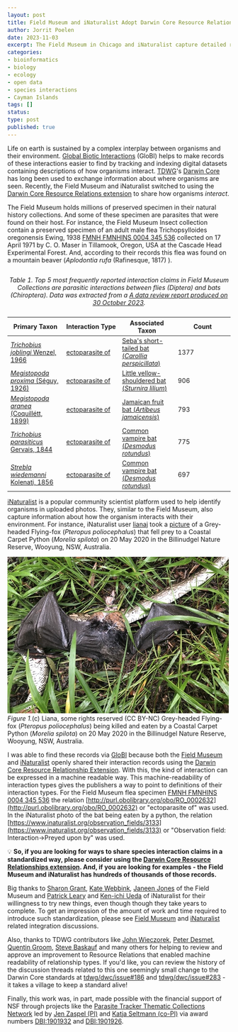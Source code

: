 ```yaml
---
layout: post
title: Field Museum and iNaturalist Adopt Darwin Core Resource Relations Standard to Share Species Interaction Records 
author: Jorrit Poelen
date: 2023-11-03
excerpt: The Field Museum in Chicago and iNaturalist capture detailed records on how species interact. Both the Field Museum and iNaturalist showed their capacity to innovate by using the recently improved Darwin Core Resource Relationship extensions to publish their interaction records. In using this standards based approach, they helped make it easier to access the valueable knowledge they keep, and provide examples for others to follow. 
categories:
- bioinformatics
- biology
- ecology
- open data
- species interactions
- Cayman Islands
tags: []
status: 
type: post
published: true
---
```


Life on earth is sustained by a complex interplay between organisms and their environment. [Global Biotic Interactions](https://globalbioticinteractions.org) (GloBI) helps to make records of these interactions easier to find by tracking and indexing digital datasets containing descriptions of how organisms interact. [TDWG](https://tdwg.org)'s [Darwin Core](https://www.tdwg.org/standards/dwc/) has long been used to exchange information about where organisms are seen. Recently, the Field Museum and iNaturalist switched to using the [Darwin Core Resource Relations extension](https://dwc.tdwg.org/terms/#resourcerelationship) to share how organisms _interact_.

The Field Museum holds millions of preserved specimen in their natural history collections. And some of these specimen are parasites that were found on their host. For instance, the Field Museum Insect collection contain a preserved specimen of an adult male flea Trichopsylloides oregonensis Ewing, 1938 [FMNH FMNHINS 0004 345 536](https://db.fieldmuseum.org/65167e0f-0e31-4884-a34e-577ffdb54545) collected on 17 April 1971 by C. O. Maser in Tillamook, Oregon, USA at the Cascade Head Experimental Forest. And, according to their records this flea was found on a mountain beaver (_Aplodontia rufa_  (Rafinesque, 1817) ).

<table>
<caption><p><em>Table 1. Top 5 most frequently reported interaction claims in Field Museum Collections are parasitic interactions between flies (Diptera) and bats (Chiroptera). Data was extracted from a <a href="/assets/fmnh-review-2023-10-30.pdf">A data review report produced on 30 October 2023</a>.</em></p></caption>
<colgroup>
<col style="width: 25%">
<col style="width: 25%">
<col style="width: 25%">
<col style="width: 25%">
</colgroup>
<thead>
<tr class="header">
<th>Primary Taxon</th>
<th>Interaction Type</th>
<th>Associated Taxon</th>
<th>Count</th>
</tr>
</thead>
<tbody>
<tr class="odd">
<td><a href="https://www.catalogueoflife.org/data/taxon/7CQFK"><em>Trichobius joblingi</em> Wenzel, 1966</a></td>
<td><a href="http://purl.obolibrary.org/obo/RO_0002632">ectoparasite of</a></td>
<td><a href="https://en.wikipedia.org/wiki/Seba's_short-tailed_bat">Seba's short-tailed bat (<em>Carollia perspicillata</em>)</a></td>
<td>1377</td>
</tr>
<tr class="even">
<td><a href="https://www.catalogueoflife.org/data/taxon/3Z25Q"><em>Megistopoda proxima</em> (Séguy, 1926)</a></td>
<td><a href="http://purl.obolibrary.org/obo/RO_0002632">ectoparasite of</a></td>
<td><a href="https://en.wikipedia.org/wiki/Little_yellow-shouldered_bat">Little yellow-shouldered bat (<em>Sturnira lilium</em>)</a></td>
<td>906</td>
</tr>
<tr class="odd">
<td><a href="https://www.catalogueoflife.org/data/taxon/3Z25L"><em>Megistopoda aranea</em> (Coquillétt, 1899)</a></td>
<td><a href="http://purl.obolibrary.org/obo/RO_0002632">ectoparasite of</a></td>
<td><a href="https://en.wikipedia.org/wiki/Jamaican_fruit_bat">Jamaican fruit bat (<em>Artibeus jamaicensis</em>)</a></td>
<td>793</td>
</tr>
<tr class="even">
<td><a href="https://www.catalogueoflife.org/data/taxon/7D2FV"><em>Trichobius parasiticus</em> Gervais, 1844</a></td>
<td><a href="http://purl.obolibrary.org/obo/RO_0002632">ectoparasite of</a></td>
<td><a href="https://en.wikipedia.org/wiki/Common_vampire_bat">Common vampire bat (<em>Desmodus rotundus</em>)</a></td>
<td>775</td>
</tr>
<tr class="odd">
<td><a href="https://www.catalogueoflife.org/data/taxon/52WST"><em>Strebla wiedemanni</em> Kolenati, 1856</a></td>
<td><a href="http://purl.obolibrary.org/obo/RO_0002632">ectoparasite of</a></td>
<td><a href="https://en.wikipedia.org/wiki/Common_vampire_bat">Common vampire bat (<em>Desmodus rotundus</em>)</a></td>
<td>697</td>
</tr>
</tbody>
</table>  



[iNaturalist](https://inaturalist.org) is a popular community scientist platform used to help identify organisms in uploaded photos. They, similar to the Field Museum, also capture information about how the organism interacts with their environment. For instance, iNaturalist user [lianaj](https://www.inaturalist.org/people/lianaj) took a [picture](https://www.inaturalist.org/observations/46552699) of a Grey-headed Flying-fox (_Pteropus poliocephalus_) that fell prey to a Coastal Carpet Python (_Morelia spilota_) on 20 May 2020 in the Billinudgel Nature Reserve, Wooyung, NSW, Australia. 
  
<div class="figure figure-globi right">
  <a href="https://www.inaturalist.org/observations/46552699"><img src="/assets/inaturalist-photo-73834483.jpg" alt=""/></a>
    <div class="figcaption"><em>Figure 1.</em>(c) Liana, some rights reserved (CC BY-NC) Grey-headed Flying-fox (<em>Pteropus poliocephalus</em>) being killed and eaten by a Coastal Carpet Python (<em>Morelia spilota</em>) on 20 May 2020 in the Billinudgel Nature Reserve, Wooyung, NSW, Australia.</div>
</div>

I was able to find these records via [GloBI](https://globalbioticinteractions.org) because both the [Field Museum](https://globalbioticinteractions.org/?accordingTo=globi:globalbioticinteractions/fmnh) and [iNaturalist](https://globalbioticinteractions.org/accordingTo=globi:globalbioticinteractions/inaturalist) openly shared their interaction records using the [Darwin Core Resource Relationship Extension](https://dwc.tdwg.org/terms/#resourcerelationship). With this, the kind of interaction can be expressed in a machine readable way. This machine-readability of interaction types gives the publishers a way to point to definitions of their interaction types. For the Field Museum flea specimen [FMNH FMNHINS 0004 345 536](https://db.fieldmuseum.org/65167e0f-0e31-4884-a34e-577ffdb54545) the relation [http://purl.obolibrary.org/obo/RO_0002632](http://purl.obolibrary.org/obo/RO_0002632) or "ectoparasite of" was used. In the iNaturalist photo of the bat being eaten by a python, the relation [https://www.inaturalist.org/observation_fields/3133](https://www.inaturalist.org/observation_fields/3133) or "Observation field: Interaction->Preyed upon by" was used. 

💡 **So, if you are looking for ways to share species interaction claims in a standardized way, please consider using the [Darwin Core Resource Relationships extension](https://dwc.tdwg.org/terms/#resourcerelationship). And, if you are looking for examples - the Field Museum and iNaturalist has hundreds of thousands of those records.**

Big thanks to [Sharon Grant](https://orcid.org/0000-0002-0201-732X), [Kate Webbink](https://orcid.org/0000-0002-8347-0942), [Janeen Jones](https://orcid.org/0000-0002-1261-8049) of the Field Museum and [Patrick Leary](https://orcid.org/0000-0001-5172-8577) and [Ken-ichi Ueda](https://orcid.org/0000-0003-0145-6846) of iNaturalist for their willingness to try new things, even though though they take years to complete. To get an impression of the amount of work and time required to introduce such standardization, please see [Field Museum](https://github.com/globalbioticinteractions/globalbioticinteractions/issues/609#issuecomment-790649340) and [iNaturalist](https://github.com/globalbioticinteractions/globalbioticinteractions/issues/427) related integration discussions. 

Also, thanks to TDWG contributors like [John Wieczorek](https://orcid.org/0000-0003-1144-0290), [Peter Desmet](https://orcid.org/0000-0002-8442-8025), [Quentin Groom](https://orcid.org/0000-0002-0596-5376), [Steve Baskauf](https://orcid.org/0000-0003-4365-3135) and many others for helping to review and approve an improvement to Resource Relations that enabled machine readability of relationship types. If you'd like, you can review the history of the discussion threads related to this one seemingly small change to the Darwin Core standards at [tdwg/dwc/issue#186](https://github.com/tdwg/dwc/issues/186) and [tdwg/dwc/issue#283](https://github.com/tdwg/dwc/issues/283) - it takes a village to keep a standard alive!

Finally, this work was, in part, made possible with the financial support of NSF through projects like the [Parasite Tracker Thematic Collections Network](https://www.globalbioticinteractions.org/parasitetracker/) led by [Jen Zaspel (PI)](https://orcid.org/0000-0003-3960-0364) and [Katja Seltmann (co-PI)](https://orcid.org/0000-0001-5354-6048) via award numbers [DBI:1901932](https://www.nsf.gov/awardsearch/showAward?AWD_ID=1901932) and [DBI:1901926](https://www.nsf.gov/awardsearch/showAward?AWD_ID=1901926).
